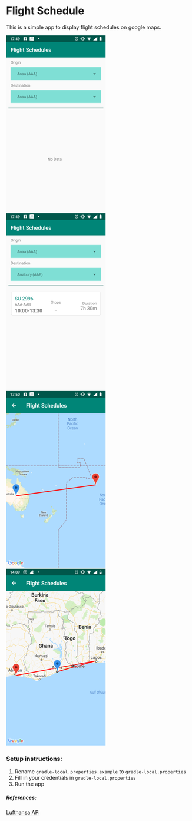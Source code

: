 # Flight Schedule
This is a simple app to display flight schedules on google maps.

![image1](images/image1.png)
![image2](images/image2.png)
![image3](images/image3.png)
![image4](images/image4.png)

### Setup instructions:
1. Rename `gradle-local.properties.example` to `gradle-local.properties`
2. Fill in your credentials in `gradle-local.properties`
3. Run the app

##### References:
[Lufthansa APi](https://developer.lufthansa.com/page)

